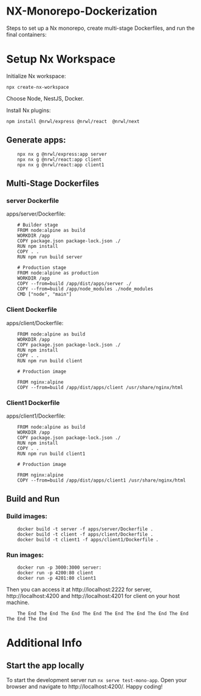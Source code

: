 # NX-Monorepo-Dockerization

Steps to set up a Nx monorepo, create multi-stage Dockerfiles, and run the final containers:

# Setup Nx Workspace

Initialize Nx workspace:

`npx create-nx-workspace`

Choose Node, NestJS, Docker.

Install Nx plugins:

`npm install @nrwl/express @nrwl/react  @nrwl/next`

## Generate apps:

```
    npx nx g @nrwl/express:app server
    npx nx g @nrwl/react:app client
    npx nx g @nrwl/react:app client1
```

## Multi-Stage Dockerfiles

### server Dockerfile

apps/server/Dockerfile:

```
    # Builder stage
    FROM node:alpine as build
    WORKDIR /app
    COPY package.json package-lock.json ./
    RUN npm install
    COPY . .  
    RUN npm run build server

    # Production stage 
    FROM node:alpine as production
    WORKDIR /app
    COPY --from=build /app/dist/apps/server ./
    COPY --from=build /app/node_modules ./node_modules
    CMD ["node", "main"]
```

### Client Dockerfile

apps/client/Dockerfile:

```
    FROM node:alpine as build
    WORKDIR /app
    COPY package.json package-lock.json ./
    RUN npm install
    COPY . .
    RUN npm run build client

    # Production image

    FROM nginx:alpine  
    COPY --from=build /app/dist/apps/client /usr/share/nginx/html

```

### Client1 Dockerfile

apps/client1/Dockerfile:

```
    FROM node:alpine as build
    WORKDIR /app
    COPY package.json package-lock.json ./
    RUN npm install
    COPY . .
    RUN npm run build client1

    # Production image

    FROM nginx:alpine  
    COPY --from=build /app/dist/apps/client1 /usr/share/nginx/html
```

## Build and Run
### Build images:
```
    docker build -t server -f apps/server/Dockerfile .
    docker build -t client -f apps/client/Dockerfile .
    docker build -t client1 -f apps/client1/Dockerfile .

```

### Run images:

```
    docker run -p 3000:3000 server: 
    docker run -p 4200:80 client
    docker run -p 4201:80 client1

```

Then you can access it at http://localhost:2222 for server, http://localhost:4200 and http://localhost:4201 for client on your host machine.

```
    The End The End The End The End The End The End The End The End The End The End
```



# Additional Info

## Start the app locally

To start the development server run `nx serve test-mono-app`. Open your browser and navigate to http://localhost:4200/. Happy coding!